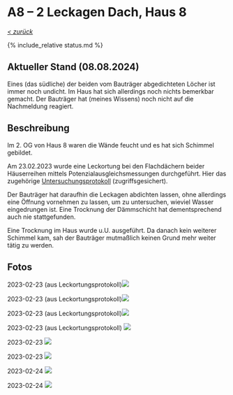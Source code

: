 # A8 &ndash; 2 Leckagen Dach, Haus 8

_[&lt; zurück](../../index.md)_

{% include_relative status.md %}

## Aktueller Stand (08.08.2024)

Eines (das südliche) der beiden vom Bauträger abgedichteten Löcher ist immer
noch undicht. Im Haus hat sich allerdings noch nichts bemerkbar gemacht.
Der Bauträger hat (meines Wissens) noch nicht auf die Nachmeldung reagiert.

## Beschreibung

Im 2. OG von Haus 8 waren die Wände feucht und es hat sich Schimmel gebildet.

Am 23.02.2023 wurde eine Leckortung bei den Flachdächern beider Häuserreihen
mittels Potenzialausgleichsmessungen durchgeführt.
Hier das zugehörige [Untersuchungsprotokoll] (zugriffsgesichert).

Der Bauträger hat daraufhin die Leckagen abdichten lassen, ohne allerdings
eine Öffnung vornehmen zu lassen, um zu untersuchen, wieviel Wasser eingedrungen ist.
Eine Trocknung der Dämmschicht hat dementsprechend auch nie stattgefunden.

Eine Trocknung im Haus wurde u.U. ausgeführt. Da danach kein weiterer Schimmel kam, sah der Bauträger mutmaßlich keinen Grund mehr weiter tätig zu werden.

## Fotos

2023-02-23 (aus Leckortungsprotokoll)![](230223_Leckortungsprotokoll_Bild23_small.jpg)

2023-02-23 (aus Leckortungsprotokoll)![](230223_Leckortungsprotokoll_Bild24_small.jpg)

2023-02-23 (aus Leckortungsprotokoll)![](230223_Leckortungsprotokoll_Bild25_small.jpg)

2023-02-23 (aus Leckortungsprotokoll)
![](230223_Leckortungsprotokoll_Bild26_small.jpg)

2023-02-23
![](20230223_134627_small.jpg)

2023-02-23
![](20230223_143114_small.jpg)

2023-02-24
![](20230224_101121_small.jpg)

2023-02-24
![](20230224_101429_small.jpg)

[Untersuchungsprotokoll]: https://drive.google.com/drive/folders/1Bhk95p84AaMtnwnOoj_zFdLu95Lqjsnd?usp=drive_link
